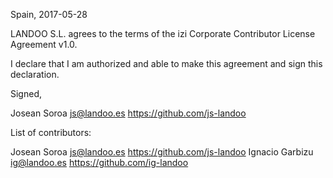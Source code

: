 Spain, 2017-05-28

LANDOO S.L. agrees to the terms of the izi Corporate Contributor License
Agreement v1.0.

I declare that I am authorized and able to make this agreement and sign this 
declaration.

Signed,

Josean Soroa js@landoo.es https://github.com/js-landoo

List of contributors:

Josean Soroa js@landoo.es https://github.com/js-landoo
Ignacio Garbizu ig@landoo.es https://github.com/ig-landoo
